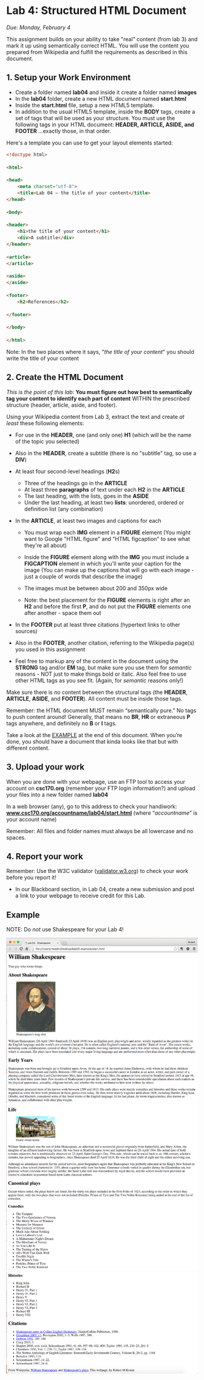 # Lab 4: Structured HTML Document
*Due: Monday, February 4*

This assignment builds on your ability to take "real" content (from lab 3) and mark it up using semantically correct HTML. You will use the content you prepared from Wikipedia and fulfill the requirements as described in this document.

## 1. Setup your Work Environment

- Create a folder named **lab04** and inside it create a folder named **images**
- In the **lab04** folder, create a new HTML document named **start.html**
- Inside the **start.html** file, setup a new HTML5 template.
- In addition to the usual HTML5 template, inside the **BODY** tags, create a set of tags that will be used as your structure. You must use the following tags in your HTML document:  **HEADER, ARTICLE, ASIDE, and FOOTER** ...exactly those, in that order.

 Here's a template you can use to get your layout elements started:

```html
<!doctype html>

<html>

<head> 
	<meta charset="utf-8">
	<title>Lab 04 – the title of your content</title>
</head>

<body>

<header>  
	<h1>the title of your content</h1>  
	<div>A subtitle</div>
</header>

<article>  
</article>

<aside>  
</aside>

<footer>
	<h2>References</h2>

</footer>

</body>

</html>
```
Note: In the two places where it says, "*the title of your content*" you should write the title of your content

## 2. Create the HTML Document
*This is the point of this lab*: **You must figure out how best to semantically tag your content to identify each part of content** WITHIN the prescribed structure (header, article, aside, and footer).

Using your Wikipedia content from Lab 3, extract the text and create *at least* these following elements:

-   For use in the **HEADER**, one (and only one) **H1** (which will be the name of the topic you selected)
-   Also in the **HEADER**, create a subtitle (there is no "subtitle" tag, so use a **DIV**)
-   At least four second-level headings (**H2**s)
    -   Three of the headings go in the **ARTICLE**
    -   At least three **paragraphs** of text under each **H2** in the **ARTICLE**
    -   The last heading, with the lists, goes in the **ASIDE**
    -   Under the last heading, at least two **lists**: unordered, ordered or definition list (any combination)
-   In the **ARTICLE**, at least two images and captions for each

    -   You must wrap each **IMG** element in a **FIGURE** element (You might want to Google "HTML figure" and "HTML figcaption" to see what they're all about)

    -   Inside the **FIGURE** element along with the **IMG** you must include a **FIGCAPTION** element in which you'll write your caption for the image (You can make up the captions that will go with each image - just a couple of words that describe the image)

    -   The images must be between about 200 and 350px wide

    -   Note: the best placement for the **FIGURE** elements is right after an **H2** and before the first **P**, and do not put the **FIGURE** elements one after another - space them out
-   In the **FOOTER** put at least three citations (hypertext links to other sources)
-   Also in the **FOOTER**, another citation, referring to the Wikipedia page(s) you used in this assignment
-   Feel free to markup any of the content in the document using the **STRONG** tag and/or **EM** tag, but make sure you use them for *semantic* reasons - NOT just to make things bold or italic.  Also feel free to use other HTML tags as you see fit.  (Again, for *semantic* reasons only!)

Make sure there is *no* content between the structural tags (the **HEADER**, **ARTICLE**, **ASIDE**, and **FOOTER**).  All content must be inside those tags.

Remember: the HTML document MUST remain “semantically pure.” No tags to push content around! Generally, that means no **BR**, **HR** or extraneous **P** tags anywhere, and definitely no **B** or **I** tags.

Take a look at the [EXAMPLE](#example) at the end of this document. When you’re done, you should have a document that kinda looks like that but with different content.

## 3. Upload your work
When you are done with your webpage, use an FTP tool to access your account on **csc170.org** (remember your FTP login information?) and upload your files into a new folder named **lab04**

In a web browser (any), go to this address to check your handiwork:  
**www.csc170.org/accountname/lab04/start.html** (where “*accountname*” is your account name)

Remember: All files and folder names must always be all lowercase and no spaces.

## 4. Report your work

Remember: Use the W3C validator ([validator.w3.org](https://validator.w3.org)) to check your work before you report it!

-   In our Blackboard section, in Lab 04, create a new submission and post a link to your webpage to receive credit for this Lab.

## Example

NOTE: Do *not* use Shakespeare for your Lab 4!

![Figure 1](media/figure1.png)
![Figure 2](media/figure2.png)
![Figure 3](media/figure3.png)